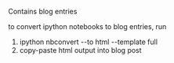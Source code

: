 Contains blog entries

to convert ipython notebooks to blog entries, run
1. ipython nbconvert --to html --template full <notebook name>
2. copy-paste html output into blog post
